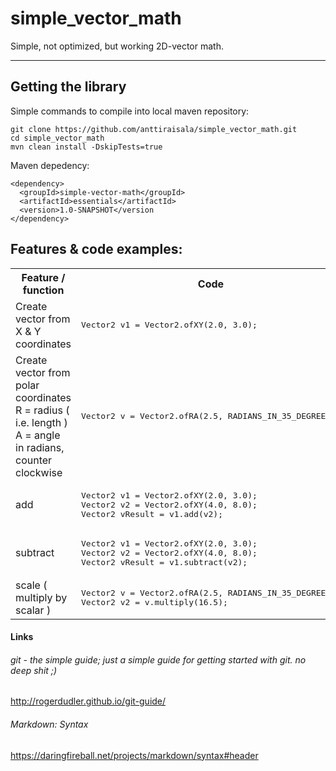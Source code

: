 # simple_vector_math
Simple, not optimized, but working 2D-vector math.

<hr/>

## Getting the library

Simple commands to compile into local maven repository:

    git clone https://github.com/anttiraisala/simple_vector_math.git
    cd simple_vector_math
    mvn clean install -DskipTests=true

Maven depedency:

    <dependency>
      <groupId>simple-vector-math</groupId>
      <artifactId>essentials</artifactId>
      <version>1.0-SNAPSHOT</version
    </dependency>

## Features & code examples:

<table>
<tr>
<th><b>Feature / function</b></th>
<th><b>Code</b></th>
</tr>

<tr>
<td>Create vector from X & Y coordinates</td>
<td><pre>
Vector2 v1 = Vector2.ofXY(2.0, 3.0);
</pre></td>
</tr>

<tr>
<td>Create vector from polar coordinates<br>R = radius ( i.e. length )<br>A = angle in radians, counter clockwise</td>
<td><pre>
Vector2 v = Vector2.ofRA(2.5, RADIANS_IN_35_DEGREES);
</pre></td>
</tr>

<tr>
<td>add</td>
<td><pre>
Vector2 v1 = Vector2.ofXY(2.0, 3.0);
Vector2 v2 = Vector2.ofXY(4.0, 8.0);
Vector2 vResult = v1.add(v2);
</pre></td>
</tr>

<tr>
<td>subtract</td>
<td><pre>
Vector2 v1 = Vector2.ofXY(2.0, 3.0);
Vector2 v2 = Vector2.ofXY(4.0, 8.0);
Vector2 vResult = v1.subtract(v2);
</pre></td>
</tr>

<tr>
<td>scale ( multiply by scalar )</td>
<td><pre>
Vector2 v = Vector2.ofRA(2.5, RADIANS_IN_35_DEGREES);
Vector2 v2 = v.multiply(16.5);
</pre></td>
</tr>

</table>


#### Links
###### git - the simple guide; just a simple guide for getting started with git. no deep shit ;)
http://rogerdudler.github.io/git-guide/
###### Markdown: Syntax
https://daringfireball.net/projects/markdown/syntax#header
